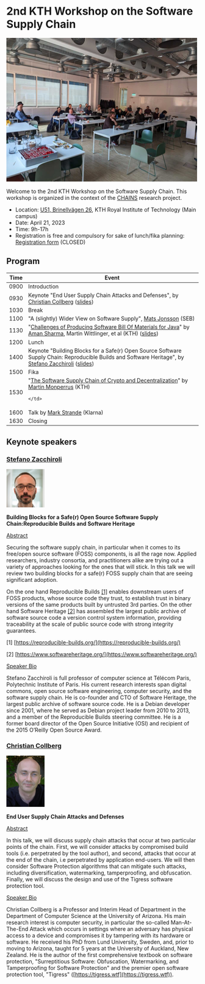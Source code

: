 # 2nd KTH Workshop on the Software Supply Chain

<img src="workshop_2_assets/event.jpeg" alt="workshop cover image" width="500px"/>

Welcome to the 2nd KTH Workshop on the Software Supply Chain. This workshop is organized in the context of the [CHAINS](https://chains.proj.kth.se/) research project.


* Location: [U51, Brinellvägen 26](https://www.kth.se/places/room/id/d7857e8e-4729-481f-8aba-9f2c167d1937?l=en), KTH Royal Institute of Technology (Main campus)
* Date: April 21, 2023  
* Time: 9h-17h  
* Registration is free and compulsory for sake of lunch/fika planning: [Registration form](https://www.kth.se/form/641b0b4cba29878959f79037) (CLOSED)

## Program

<table class="tg">
<thead>
  <tr>
    <th class="tg-c3ow">Time</th>
    <th class="tg-c3ow">Event</th>
  </tr>
</thead>
<tbody>
  <tr>
    <td class="tg-c3ow">0900</td>
    <td class="tg-c3ow">Introduction</td>
  </tr>
  <tr>
    <td class="tg-c3ow">0930</td>
    <td class="tg-c3ow">Keynote "End User Supply Chain Attacks and Defenses", by <a href="http://collberg.cs.arizona.edu/">Christian Collberg</a> (<a href="https://drive.google.com/file/d/1uH5YhnhbwfEoLEGZBHjsHrhxv_ixwqXK/view?usp=drive_web">slides</a>)</td>
  </tr>
  <tr>
    <td class="tg-c3ow">1030</td>
    <td class="tg-c3ow">Break</td>
  </tr>
  <tr>
    <td class="tg-c3ow">1100</td>
    <td class="tg-c3ow">"A (slightly) Wider View on Software Supply", <a href="https://www.linkedin.com/in/matsolajonsson/">Mats Jonsson</a> (SEB)</td>
  </tr>
  <tr>
    <td class="tg-c3ow">1130</td>
    <td class="tg-c3ow">
        "<a href="https://arxiv.org/abs/2303.11102">Challenges of Producing Software Bill Of Materials for Java</a>" by <a href="https://www.kth.se/profile/amansha">Aman Sharma</a>, Martin Wittlinger, et al (KTH)
        (<a href="https://docs.google.com/presentation/d/1AyadF95Xdbz3mU7IWbAwGm0pgUtXe6j_Bc3Lo_kCeFc/edit?usp=sharing">slides</a>)
        <br>
    </td>
  </tr>
  <tr>
    <td class="tg-c3ow">1200</td>
    <td class="tg-c3ow">Lunch</td>
  </tr>
  <tr>
    <td class="tg-c3ow">1400</td>
    <td class="tg-c3ow">Keynote "Building Blocks for a Safe(r) Open Source Software Supply Chain: Reproducible Builds and Software Heritage", by <a href="https://upsilon.cc/~zack/">Stefano Zacchiroli</a> (<a href="https://upsilon.cc/~zack/talks/2023/2023-04-21-kth-chains.pdf">slides</a>)</td> 
  </tr>
  <tr>
    <td class="tg-c3ow">1500</td>
    <td class="tg-c3ow">Fika</td>
  </tr>
  <tr>
    <td class="tg-c3ow">1530</td>
    <td class="tg-c3ow">
      "<a href="https://www.monperrus.net/martin/slides-supply-chain-crypto.pdf">The Software Supply Chain of Crypto and Decentralization</a>" by <a href="https://www.monperrus.net/martin/">Martin Monperrus</a>  (KTH)
        <br />
        
    </td>
  </tr>
  <tr>
    <td class="tg-c3ow">1600</td>
    <td class="tg-c3ow">Talk by <a href="https://www.linkedin.com/in/markstrande/">Mark Strande</a> (Klarna)</td>
  </tr>
  <tr>
    <td class="tg-c3ow">1630</td>
    <td class="tg-c3ow">Closing</td>
  </tr>
</tbody>
</table>

## Keynote speakers

### [Stefano Zacchiroli](https://upsilon.cc/~zack/)

<img src="workshop_2_assets/stefano_zacchiroli.jpg" alt="stefano zacchiroli" width=100px />

**Building Blocks for a Safe(r) Open Source Software Supply Chain:Reproducible Builds and Software Heritage**

<ins>Abstract</ins>

Securing the software supply chain, in particular when it comes to its
free/open source software (FOSS) components, is all the rage now.
Applied researchers, industry consortia, and practitioners alike are
trying out a variety of approaches looking for the ones that will
stick. In this talk we will review two building blocks for a safe(r)
FOSS supply chain that are seeing significant adoption.

On the one hand Reproducible Builds [\[1\]](https://reproducible-builds.org/) enables
downstream users of FOSS products, whose source code they trust, to establish trust in
binary versions of the same products built by untrusted 3rd parties.
On the other hand Software Heritage [\[2\]](https://www.softwareheritage.org/) has
assembled the largest public archive of software source code a version control system
information, providing traceability at the scale of public source code
with strong integrity guarantees.

[1] [https://reproducible-builds.org/](https://reproducible-builds.org/)

[2] [https://www.softwareheritage.org/](https://www.softwareheritage.org/)

<ins>Speaker Bio</ins>

Stefano Zacchiroli is full professor of computer science at Télécom
Paris, Polytechnic Institute of Paris. His current research interests
span digital commons, open source software engineering, computer
security, and the software supply chain. He is co-founder and CTO of
Software Heritage, the largest public archive of software source code.
He is a Debian developer since 2001, where he served as Debian project
leader from 2010 to 2013, and a member of the Reproducible Builds
steering committee. He is a former board director of the Open Source
Initiative (OSI) and recipient of the 2015 O’Reilly Open Source Award.

### [Christian Collberg](http://collberg.cs.arizona.edu/)

<img src="workshop_2_assets/christian_collberg.jpg" alt="christian collberg" width=100px />

**End User Supply Chain Attacks and Defenses**

<ins>Abstract</ins>

In this talk, we will discuss supply chain attacks that occur at two particular points of the chain. First, we will consider attacks by compromised build tools (i.e. perpetrated by the tool author), and second, attacks that occur at the end of the chain, i.e perpetrated by application end-users. We will then consider Software Protection algorithms that can mitigate such attacks, including diversification, watermarking, tamperproofing, and obfuscation. Finally, we will discuss the design and use of the Tigress software protection tool.

<ins>Speaker Bio</ins>

Christian Collberg is a Professor and Interim Head of Department in the Department of Computer Science at the University of Arizona. His main research interest is computer security, in particular the so-called Man-At-The-End Attack which occurs in settings where an adversary has physical access to a device and compromises it by tampering with its hardware or software. He received his PhD from Lund University, Sweden, and, prior to moving to Arizona, taught for 5 years at the University of Auckland, New Zealand. He is the author of the first comprehensive textbook on software protection, "Surreptitious Software: Obfuscation, Watermarking, and Tamperproofing for Software Protection" and the premier open software protection tool, "Tigress" ([https://tigress.wtf](https://tigress.wtf)).
